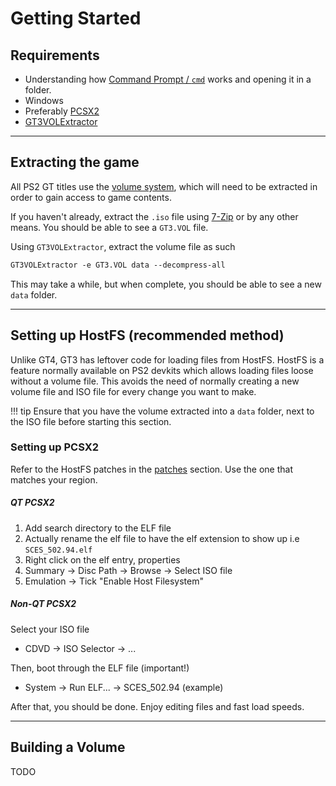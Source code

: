 # Getting Started

## Requirements

* Understanding how [Command Prompt / `cmd`](https://www.makeuseof.com/tag/a-beginners-guide-to-the-windows-command-line/) works and opening it in a folder.
* Windows
* Preferably [PCSX2](https://pcsx2.net/)
* [GT3VOLExtractor](https://github.com/pez2k/gt2tools/releases)

---

## Extracting the game

All PS2 GT titles use the [volume system](../../concepts/volume.md), which will need to be extracted in order to gain access to game contents.

If you haven't already, extract the `.iso` file using [7-Zip](https://www.7-zip.org/) or by any other means. You should be able to see a `GT3.VOL` file.

Using `GT3VOLExtractor`, extract the volume file as such

``` markdown title="Extracting GT3.VOL"
GT3VOLExtractor -e GT3.VOL data --decompress-all
```

This may take a while, but when complete, you should be able to see a new `data` folder.

---

## Setting up HostFS (recommended method)

Unlike GT4, GT3 has leftover code for loading files from HostFS. HostFS is a feature normally available on PS2 devkits which allows loading files loose without a volume file. This avoids the need of normally creating a new volume file and ISO file for every change you want to make.

!!! tip
    Ensure that you have the volume extracted into a `data` folder, next to the ISO file before starting this section.

### Setting up PCSX2

Refer to the HostFS patches in the [patches](patches.md#hostfs) section. Use the one that matches your region.

##### QT PCSX2

1. Add search directory to the ELF file
2. Actually rename the elf file to have the elf extension to show up i.e `SCES_502.94.elf`
3. Right click on the elf entry, properties
4. Summary -> Disc Path -> Browse -> Select ISO file
5. Emulation -> Tick "Enable Host Filesystem"

##### Non-QT PCSX2

Select your ISO file

* CDVD -> ISO Selector -> ...

Then, boot through the ELF file (important!)

* System -> Run ELF... -> SCES_502.94 (example)

After that, you should be done. Enjoy editing files and fast load speeds.

---

## Building a Volume

TODO